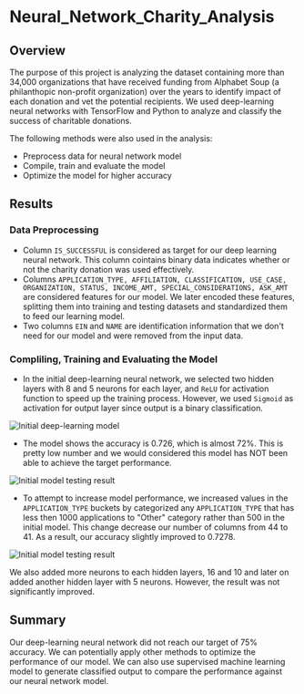 # Neural_Network_Charity_Analysis

## Overview
The purpose of this project is analyzing the dataset containing more than 34,000 organizations that have received funding from Alphabet Soup (a philanthopic non-profit organization) over the years to identify impact of each donation and vet the potential recipients. We used deep-learning neural networks with TensorFlow and Python to analyze and classify the success of charitable donations.

The following methods were also used in the analysis:
* Preprocess data for neural network model
* Compile, train and evaluate the model
* Optimize the model for higher accuracy

## Results

### Data Preprocessing
* Column `IS_SUCCESSFUL` is considered as target for our deep learning neural network. This column cointains binary data indicates whether or not the charity donation was used effectively.
* Columns `APPLICATION_TYPE, AFFILIATION, CLASSIFICATION, USE_CASE, ORGANIZATION, STATUS, INCOME_AMT, SPECIAL_CONSIDERATIONS, ASK_AMT` are considered features for our model. We later encoded these features, splitting them into training and testing datasets and standardized them to feed our learning model.
* Two columns `EIN` and `NAME` are identification information that we don't need for our model and were removed from the input data.

### Compliling, Training and Evaluating the Model
* In the initial deep-learning neural network, we selected two hidden layers with 8 and 5 neurons for each layer, and `ReLU` for activation function to speed up the training process. However, we used `Sigmoid` as activation for output layer since output is a binary classification.

![Initial deep-learning model](https://user-images.githubusercontent.com/114631804/231018555-bda5d9fd-c560-47e1-bbfa-83f375b54021.png)


* The model shows the accuracy is 0.726, which is almost 72%. This is pretty low number and we would considered this model has NOT been able to achieve the target performance.

![Initial model testing result](https://user-images.githubusercontent.com/114631804/231018588-b75f244b-10db-4355-800d-22e4b5c57a3d.png)


* To attempt to increase model performance, we increased values in the `APPLICATION_TYPE` buckets by categorized any `APPLICATION_TYPE` that has less then 1000 applications to "Other" category rather than 500 in the initial model. This change decrease our number of columns from 44 to 41. As a result, our accuracy slightly improved to 0.7278.

![Initial model testing result](https://user-images.githubusercontent.com/114631804/231018624-c8c47440-f2f0-42ab-95bb-85665e815826.png)

We also added more neurons to each hidden layers, 16 and 10 and later on added another hidden layer with 5 neurons. However, the result was not significantly improved.

## Summary
Our deep-learning neural network did not reach our target of 75% accuracy. We can potentially apply other methods to optimize the performance of our model. We can also use supervised machine learning model to generate classified output to compare the performance against our neural network model.
